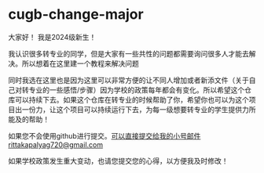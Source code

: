 # cugb-change-major

大家好！ 我是2024级新生！

我认识很多转专业的同学，但是大家有一些共性的问题都需要询问很多人才能去解决。所以想着在这里建一个教程来解决问题

同时我选在这里也是因为这里可以非常方便的让不同人增加或者新添文件（关于自己对转专业的一些感悟/步骤）因为学校的政策每年都会有变化。所以希望这个仓库可以持续下去。如果这个仓库在转专业的时候帮助了你，希望你也可以为这个项目出一份力，让这个项目可以持续运行下去，为每一级想要转专业的学生提供力所能及的帮助！

如果您不会使用github进行提交。可以直接提交给我的小号邮件rittakapalyag720@gmail.com

如果学校政策发生重大变动，也请您提交您的心得，以方便我及时修改！

